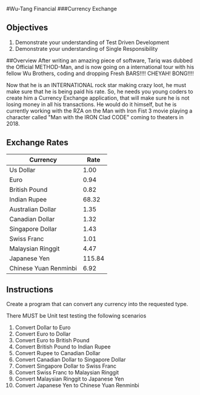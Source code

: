 #Wu-Tang Financial###Currency Exchange## Objectives1. Demonstrate your understanding of Test Driven Development2. Demonstrate your understanding of Single Responsibility##OverviewAfter writing an amazing piece of software, Tariq was dubbed the Official METHOD-Man, and is now going on a international tour with his fellow Wu Brothers, coding and dropping Fresh BARS!!!! CHEYAH! BONG!!!!Now that he is an INTERNATIONAL rock star making crazy loot, he must make sure that he is being paid his rate. So, he needs you young coders to create him a Currency Exchange application, that will make sure he is not losing money in all his transactions. He would do it himself, but he is currently working with the RZA on the Man with Iron Fist 3 movie playing a character called "Man with the IRON Clad CODE" coming to theaters in 2018.## Exchange Rates| Currency | Rate ||----------|------|| Us Dollar| 1.00 || Euro 	 | 0.94 ||British Pound| 			0.82||Indian Rupee		|		68.32|| Australian Dollar	|	1.35||Canadian Dollar   | 			1.32|| Singapore Dollar |			1.43|| Swiss Franc		|		1.01 || Malaysian Ringgit |		4.47 ||Japanese Yen |				115.84||Chinese Yuan Renminbi	|6.92|## InstructionsCreate a program that can convert any currency into the requested type.There MUST be Unit test testing the following scenarios 1. Convert Dollar to Euro2. Convert Euro to Dollar3. Convert Euro to British Pound4. Convert British Pound to Indian Rupee5. Convert Rupee to Canadian Dollar6. Convert Canadian Dollar to Singapore Dollar7. Convert Singapore Dollar to Swiss Franc8. Convert Swiss Franc to Malaysian Ringgit9. Convert Malaysian Ringgit to Japanese Yen10. Convert Japanese Yen to Chinese Yuan Renminbi